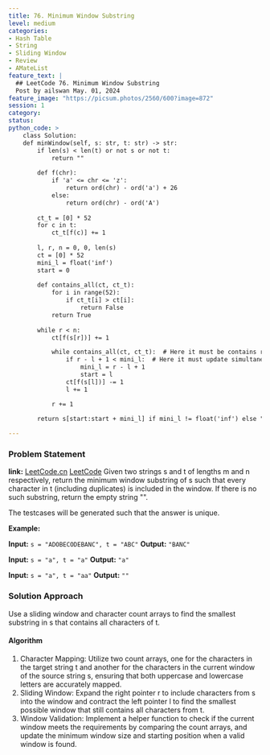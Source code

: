 ```yaml
---
title: 76. Minimum Window Substring
level: medium
categories:
- Hash Table
- String
- Sliding Window
- Review
- AMateList
feature_text: |
  ## LeetCode 76. Minimum Window Substring
  Post by ailswan May. 01, 2024
feature_image: "https://picsum.photos/2560/600?image=872"
session: 1
category:
status: 
python_code: >
    class Solution:
    def minWindow(self, s: str, t: str) -> str:
        if len(s) < len(t) or not s or not t:
            return ""
        
        def f(chr):
            if 'a' <= chr <= 'z':
                return ord(chr) - ord('a') + 26
            else:
                return ord(chr) - ord('A')
        
        ct_t = [0] * 52
        for c in t:
            ct_t[f(c)] += 1
        
        l, r, n = 0, 0, len(s)
        ct = [0] * 52
        mini_l = float('inf')
        start = 0
        
        def contains_all(ct, ct_t):
            for i in range(52):
                if ct_t[i] > ct[i]:
                    return False
            return True
        
        while r < n:
            ct[f(s[r])] += 1

            while contains_all(ct, ct_t):  # Here it must be contains rather than equals relationship
                if r - l + 1 < mini_l:  # Here it must update simultaneously
                    mini_l = r - l + 1
                    start = l
                ct[f(s[l])] -= 1
                l += 1

            r += 1
        
        return s[start:start + mini_l] if mini_l != float('inf') else ""

---
```


### Problem Statement
**link:**
[LeetCode.cn](https://leetcode.cn/problems/minimum-window-substring/)
[LeetCode](https://leetcode.com/minimum-window-substring/)
Given two strings s and t of lengths m and n respectively, return the minimum window 
substring
 of s such that every character in t (including duplicates) is included in the window. If there is no such substring, return the empty string "".

The testcases will be generated such that the answer is unique.

**Example:**

**Input:** `s = "ADOBECODEBANC", t = "ABC"`
**Output:** `"BANC"`

**Input:** `s = "a", t = "a"`
**Output:** `"a"`

**Input:** `s = "a", t = "aa"`
**Output:** `""`
 
### Solution Approach
Use a sliding window and character count arrays to find the smallest substring in s that contains all characters of t.

#### Algorithm
1. Character Mapping: Utilize two count arrays, one for the characters in the target string t and another for the characters in the current window of the source string s, ensuring that both uppercase and lowercase letters are accurately mapped.
2. Sliding Window: Expand the right pointer r to include characters from s into the window and contract the left pointer l to find the smallest possible window that still contains all characters from t.
3. Window Validation: Implement a helper function to check if the current window meets the requirements by comparing the count arrays, and update the minimum window size and starting position when a valid window is found.